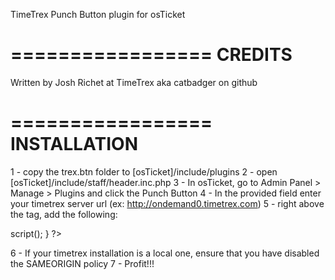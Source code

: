 TimeTrex Punch Button plugin for osTicket

=================
CREDITS
=================

Written by Josh Richet at TimeTrex
aka catbadger on github

=================
INSTALLATION
=================
1 - copy the trex.btn folder to [osTicket]/include/plugins
2 - open [osTicket]/include/staff/header.inc.php
3 - In osTicket, go to Admin Panel > Manage > Plugins and click the Punch Button
4 - In the provided field enter your timetrex server url (ex: http://ondemand0.timetrex.com)
5 - right above the </head> tag, add the following:
<?php
    if(class_exists('TTPunchButton')) {
        $trexButton = new TTPunchButton( FALSE );
        $trexButton->script();
    }
?>
6 - If your timetrex installation is a local one, ensure that you have disabled the SAMEORIGIN policy
7 - Profit!!!